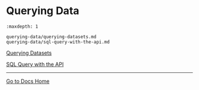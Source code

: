# Querying Data

```{toctree}
:maxdepth: 1

querying-data/querying-datasets.md
querying-data/sql-query-with-the-api.md
```

[Querying Datasets](./querying-data/querying-datasets.md)

[SQL Query with the API](./querying-data/sql-query-with-the-api.md)

---
[Go to Docs Home](https://github.com/iexcloud/docs/blob/main/README.md)